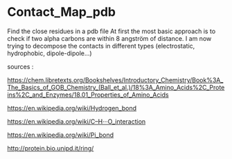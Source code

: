# Contact_Map_pdb
Find the close residues in a pdb file
At first the most basic approach is to check if two alpha carbons are within 8 angström of distance. 
I am now trying to decompose the contacts in different types (electrostatic, hydrophobic, dipole-dipole...)

sources : 

https://chem.libretexts.org/Bookshelves/Introductory_Chemistry/Book%3A_The_Basics_of_GOB_Chemistry_(Ball_et_al.)/18%3A_Amino_Acids%2C_Proteins%2C_and_Enzymes/18.01_Properties_of_Amino_Acids 

https://en.wikipedia.org/wiki/Hydrogen_bond

https://en.wikipedia.org/wiki/C–H···O_interaction

https://en.wikipedia.org/wiki/Pi_bond

http://protein.bio.unipd.it/ring/

